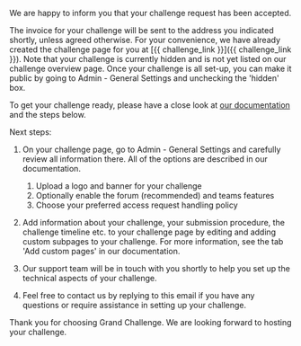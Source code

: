 We are happy to inform you that your challenge request has been accepted.

The invoice for your challenge will be sent to the address you indicated shortly, unless agreed otherwise.
For your convenience, we have already created the challenge page for you at [{{ challenge_link }}]({{ challenge_link }}).
Note that your challenge is currently hidden and is not yet listed on our challenge overview page. Once your challenge is all set-up, you can make it public by going to Admin - General Settings and unchecking the 'hidden' box.

To get your challenge ready, please have a close look at [our documentation](https://grand-challenge.org/documentation/create-your-own-challenge/) and the steps below.

Next steps:
1. On your challenge page, go to Admin - General Settings and carefully review all information there. All of the options are described in our documentation.
    1. Upload a logo and banner for your challenge
    2. Optionally enable the forum (recommended) and teams features
    3. Choose your preferred access request handling policy
2. Add information about your challenge, your submission procedure, the challenge timeline etc. to your challenge page by editing and adding custom subpages to your challenge. For more information, see the tab 'Add custom pages' in our documentation.
3. Our support team will be in touch with you shortly to help you set up the technical aspects of your challenge.

4. Feel free to contact us by replying to this email if you have any questions or require assistance in setting up your challenge.

Thank you for choosing Grand Challenge. We are looking forward to hosting your challenge.
